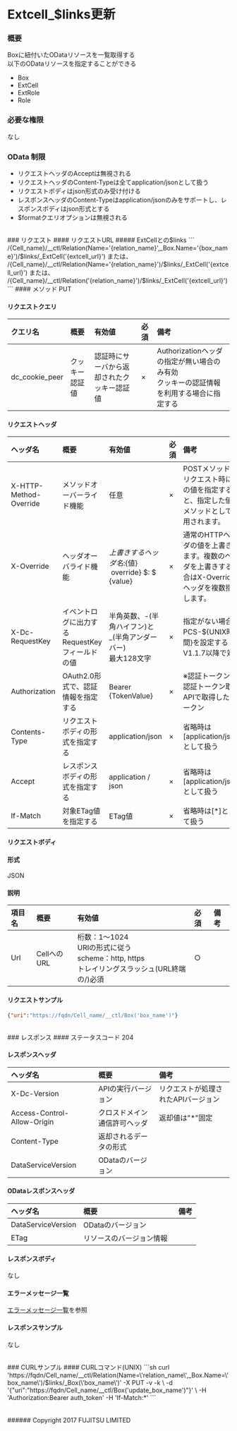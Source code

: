 # Extcell_$links更新
### 概要
Boxに紐付いたODataリソースを一覧取得する<br>以下のODataリソースを指定することができる

* Box
* ExtCell
* ExtRole
* Role

### 必要な権限
なし

### OData 制限
* リクエストヘッダのAcceptは無視される
* リクエストヘッダのContent-Typeは全てapplication/jsonとして扱う
* リクエストボディはjson形式のみ受け付ける
* レスポンスヘッダのContent-Typeはapplication/jsonのみをサポートし、レスポンスボディはjson形式とする
* $formatクエリオプションは無視される

<br>
### リクエスト
#### リクエストURL
##### ExtCellとの$links
```
/{Cell_name}/__ctl/Relation(Name='{relation_name}',_Box.Name='{box_name}')/$links/_ExtCell('{extcell_url}')
または、
/{Cell_name}/__ctl/Relation(Name='{relation_name}')/$links/_ExtCell('{extcell_url}')
または、
/{Cell_name}/__ctl/Relation('{relation_name}')/$links/_ExtCell('{extcell_url}')
```
#### メソッド
PUT

#### リクエストクエリ

|クエリ名<br>|概要<br>|有効値<br>|必須<br>|備考<br>|
|:--|:--|:--|:--|:--|
|dc_cookie_peer<br>|クッキー認証値<br>|認証時にサーバから返却されたクッキー認証値<br>|×<br>|Authorizationヘッダの指定が無い場合のみ有効<br>クッキーの認証情報を利用する場合に指定する<br>|
#### リクエストヘッダ

|ヘッダ名<br>|概要<br>|有効値<br>|必須<br>|備考<br>|
|:--|:--|:--|:--|:--|
|X-HTTP-Method-Override<br>|メソッドオーバーライド機能<br>|任意<br>|×<br>|POSTメソッドでリクエスト時にこの値を指定すると、指定した値がメソッドとして使用されます。<br>|
|X-Override<br>|ヘッダオーバライド機能<br>|${上書きするヘッダ名}:${値} &#160;override} $: $ {value}<br>|×<br>|通常のHTTPヘッダの値を上書きします。複数のヘッダを上書きする場合はX-Overrideヘッダを複数指定します。<br>|
|X-Dc-RequestKey<br>|イベントログに出力するRequestKeyフィールドの値<br>|半角英数、-(半角ハイフン)と_(半角アンダーバー)<br>最大128文字<br>|×<br>|指定がない場合、PCS-${UNIX時間}を設定する<br>V1.1.7以降で対応<br>|
|Authorization<br>|OAuth2.0形式で、認証情報を指定する<br>|Bearer {TokenValue}<br>|×<br>|※認証トークンは認証トークン取得APIで取得したトークン<br>|
|Contents-Type<br>|リクエストボディの形式を指定する<br>|application/json<br>|×<br>|省略時は[application/json]として扱う<br>|
|Accept<br>|レスポンスボディの形式を指定する<br>|application / json<br>|×<br>|省略時は[application/json]として扱う<br>|
|If-Match<br>|対象ETag値を指定する<br>|ETag値<br>|×<br>|省略時は[*]として扱う<br>|
#### リクエストボディ
#### 形式
JSON

#### 説明

|項目名<br>|概要<br>|有効値<br>|必須<br>|備考<br>|
|:--|:--|:--|:--|:--|
|Url<br>|CellへのURL<br>|桁数：1&#65374;1024<br>URIの形式に従う<br>scheme：http, https<br>トレイリングスラッシュ(URL終端の/)必須<br>|○<br>|&#160;<br>|
#### リクエストサンプル
```json
{"uri":"https://fqdn/Cell_name/__ctl/Box('box_name')"}    
```
<br>
### レスポンス
#### ステータスコード
204

#### レスポンスヘッダ

|ヘッダ名<br>|概要<br>|備考<br>|
|:--|:--|:--|
|X-Dc-Version<br>|APIの実行バージョン<br>|リクエストが処理されたAPIバージョン<br>|
|Access-Control-Allow-Origin<br>|クロスドメイン通信許可ヘッダ<br>|返却値は"*"固定<br>|
|Content-Type<br>|返却されるデータの形式<br>|&#160;<br>|
|DataServiceVersion<br>|ODataのバージョン<br>|&#160;<br>|
#### ODataレスポンスヘッダ

|ヘッダ名<br>|概要<br>|備考<br>|
|:--|:--|:--|
|DataServiceVersion<br>|ODataのバージョン &#160;<br>|&#160;<br>|
|ETag<br>|リソースのバージョン情報 &#160;<br>|&#160;<br>|
#### レスポンスボディ
なし

#### エラーメッセージ一覧
[エラーメッセージ一覧](198_Error_Messages.html)を参照

#### レスポンスサンプル
なし

<br>
### CURLサンプル
#### CURLコマンド(UNIX)
```sh
curl 'https://fqdn/Cell_name/__ctl/Relation(Name=\'relation_name\',_Box.Name=\'box_name\')/$links/_Box(\'box_name\')' -X PUT -v -k \
-d '{"uri":"https://fqdn/Cell_name/__ctl/Box('update_box_name')"}' \
-H 'Authorization:Bearer auth_token' -H 'If-Match:*'
```
<br>
<br>
<br>
###### Copyright 2017    FUJITSU LIMITED
